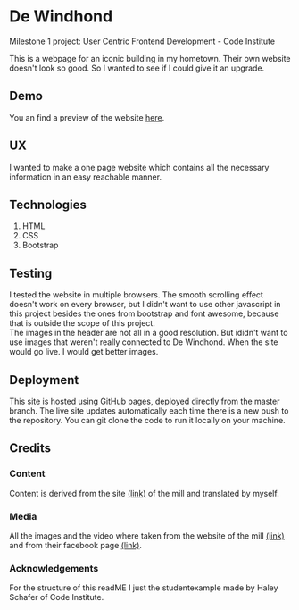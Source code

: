 <h1>De Windhond</h1>
Milestone 1 project: User Centric Frontend Development - Code Institute

This is a webpage for an iconic building in my hometown. Their own website doesn't look so good. So I wanted to see if I could give it an upgrade.

<h2>Demo</h2>
You an find a preview of the website <a href="https://jdl208.github.io/DeWindhond/" target="_blank">here</a>.

<h2>UX</h2>
I wanted to make a one page website which contains all the necessary information in an easy reachable manner.
<h2>Technologies</h2>
<ol>
<li>HTML</li>
<li>CSS</li>
<li>Bootstrap</li>
</ol>
<h2>Testing</h2>
I tested the website in multiple browsers. The smooth scrolling effect doesn't work on every browser, but I didn't want to use other javascript in this project besides the ones from bootstrap and font awesome, because that is outside the scope of this project.

<br>
The images in the header are not all in a good resolution. But ididn't want to use images that weren't really connected to De Windhond. When the site would go live. I would get better images.
<h2>Deployment</h2>
This site is hosted using GitHub pages, deployed directly from the master branch. The live site updates automatically each time there is a new push to the repository. You can git clone the code to run it locally on your machine.
<h2>Credits</h2>
<h3>Content</h3>
Content is derived from the site <a href="https://www.molendewindhond.nl/" target="_blank">(link)</a> of the mill and translated by myself.
<h3>Media</h3>
All the images and the video where taken from the website of the mill <a href="https://www.molendewindhond.nl/" target="_blank">(link)</a> and from their facebook page <a href="https://www.facebook.com/windmaalbedrijfdewindhond?pnref=story" target="_blank">(link)</a>.
<h3>Acknowledgements</h3>
For the structure of this readME I just the studentexample made by Haley Schafer of Code Institute.
